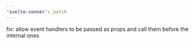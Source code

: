 ```yaml
---
'svelte-sonner': patch
---
```


fix: allow event handlers to be passed as props and call them before the internal ones
